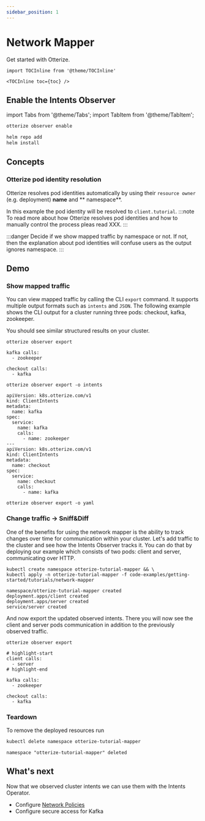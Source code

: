 ```yaml
---
sidebar_position: 1
---
```


# Network Mapper

Get started with Otterize.

```mdx-code-block
import TOCInline from '@theme/TOCInline'

<TOCInline toc={toc} />
```

## Enable the Intents Observer

import Tabs from '@theme/Tabs';
import TabItem from '@theme/TabItem';

<Tabs>
  <TabItem value="cli" label="Otterize CLI" default>

```bash
otterize observer enable
```

</TabItem>
  <TabItem value="helm" label="Helm">

```bash
helm repo add
helm install
```

</TabItem>
</Tabs>

## Concepts

### Otterize pod identity resolution

Otterize resolves pod identities automatically by using their `resource owner` (e.g. deployment) **name** and **
namespace**.

In this example the pod identity will be resolved to `client.tutorial`.
:::note
To read more about how Otterize resolves pod identities and how to manually control the process pleas read XXX.
:::

:::danger
Decide if we show mapped traffic by namespace or not. If not, then the explanation about pod identities will confuse
users as the output ignores namespace.
:::

## Demo

### Show mapped traffic

You can view mapped traffic by calling the CLI `export` command. It supports multiple output formats such as `intents`
and `JSON`.
The following example shows the CLI output for a cluster running three pods: checkout, kafka, zookeeper.

You should see similar structured results on your cluster.

<Tabs>
  <TabItem value="plain" label="Plain" default>

```shell
otterize observer export
```

```shell title="Output"
kafka calls:
  - zookeeper

checkout calls:
  - kafka
```

</TabItem>
  <TabItem value="intents" label="Intents" default>

```shell
otterize observer export -o intents
```

```shell title="Output"
apiVersion: k8s.otterize.com/v1
kind: ClientIntents
metadata:
  name: kafka
spec:
  service:
    name: kafka
    calls:
      - name: zookeeper
---
apiVersion: k8s.otterize.com/v1
kind: ClientIntents
metadata:
  name: checkout
spec:
  service:
    name: checkout
    calls:
      - name: kafka
```

</TabItem>
  <TabItem value="json" label="JSON">

```shell
otterize observer export -o yaml
```

</TabItem>
</Tabs>

### Change traffic -> Sniff&Diff

One of the benefits for using the network mapper is the ability to track changes over time for communication within your
cluster.
Let's add traffic to the cluster and see how the Intents Observer tracks it. You can do that by deploying our example
which
consists of two pods: client and server, communicating over HTTP.

```shell
kubectl create namespace otterize-tutorial-mapper && \
kubectl apply -n otterize-tutorial-mapper -f code-examples/getting-started/tutorials/network-mapper
```

```shell title="Output"
namespace/otterize-tutorial-mapper created
deployment.apps/client created
deployment.apps/server created
service/server created
```

And now export the updated observed intents. There you will now see the client and server pods communication in addition
to the previously observed traffic.

```shell
otterize observer export
```

```shell title="Output"
# highlight-start
client calls:
  - server
# highlight-end

kafka calls:
  - zookeeper

checkout calls:
  - kafka
```

### Teardown

To remove the deployed resources run

```bash
kubectl delete namespace otterize-tutorial-mapper
```

```shell title="Output"
namespace "otterize-tutorial-mapper" deleted
```

## What's next

<!-- [Intents Operator](/documentation/intents-operator): -->
Now that we observed cluster intents we can use them with the Intents Operator.

- Configure [Network Policies](/documentation/getting-started/network-policies)
- Configure secure access for Kafka